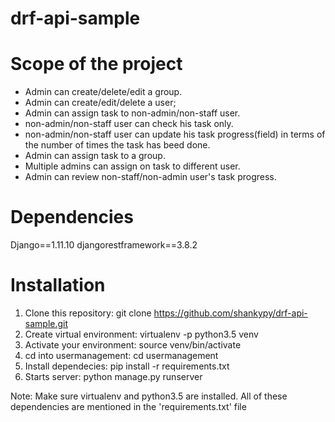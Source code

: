 # drf-api-sample

# Scope of the project
- Admin can create/delete/edit a group.
- Admin can create/edit/delete a user;
- Admin can assign task to non-admin/non-staff user.
- non-admin/non-staff user can check his task only.
- non-admin/non-staff user can update his task progress(field) in terms of the number of times the task has beed done.
- Admin can assign task to a group.
- Multiple admins can assign on task to different user.
- Admin can review non-staff/non-admin user's task progress.

# Dependencies
Django==1.11.10
djangorestframework==3.8.2

# Installation
1. Clone this repository: git clone https://github.com/shankypy/drf-api-sample.git
2. Create virtual environment: virtualenv -p python3.5 venv
3. Activate your environment: source venv/bin/activate
4. cd into usermanagement: cd usermanagement
5. Install dependecies: pip install -r requirements.txt
6. Starts server: python manage.py runserver


Note: Make sure virtualenv and python3.5 are installed. All of these dependencies are mentioned in the 'requirements.txt' file
